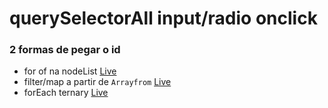 # querySelectorAll input/radio onclick

### 2 formas de pegar o id

- for of na nodeList [Live](https://geraldotech.github.io/DevMap/JavaScript/input/radio_onclick/radio-SelectorAll-clickbtn_for-of-eg1.html)
- filter/map a partir de `Arrayfrom` [Live](https://geraldotech.github.io/DevMap/JavaScript/input/radio_onclick/radio-SelectorAll-clickbtn-eg2.html)
- forEach ternary [Live](https://geraldotech.github.io/DevMap/JavaScript/input/radio_onclick/radio-SelectorAll-forEach.html)
